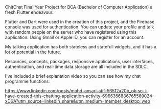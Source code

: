 ChitChat Final Year Project for BCA (Bachelor of Computer Application)
a fresh Flutter endeavour.

Flutter and Dart were used in the creation of this project, and the Firebase console was used for authentication. You can update your profile and talk with random people on the server who have registered using this application. Using Gmail or Apple ID, you can register for an account.

My talking application has both stateless and statefull widgets, and it has a lot of potential in the future.

Resources, concepts, packages, responsive applications, user interfaces, authentication, and real-time data storage are all included in the SDLC.

I've included a brief explanation video so you can see how my chat programme functions.

https://www.linkedin.com/posts/mohd-ansari-atif-56512a20b_ok-so-i-have-created-this-chatting-application-activity-6966356836765569024-xD6A?utm_source=linkedin_share&utm_medium=member_desktop_web
